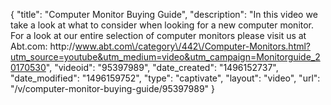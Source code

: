 {
    "title": "Computer Monitor Buying Guide",
    "description": "In this video we take a look at what to consider when looking for a new computer monitor.  For a look at our entire selection of computer monitors please visit us at Abt.com: http:\/\/www.abt.com\/category\/442\/Computer-Monitors.html?utm_source=youtube&utm_medium=video&utm_campaign=Monitorguide_20170530",
    "videoid": "95397989",
    "date_created": "1496152737",
    "date_modified": "1496159752",
    "type": "captivate",
    "layout": "video",
    "url": "\/v\/computer-monitor-buying-guide\/95397989"
}